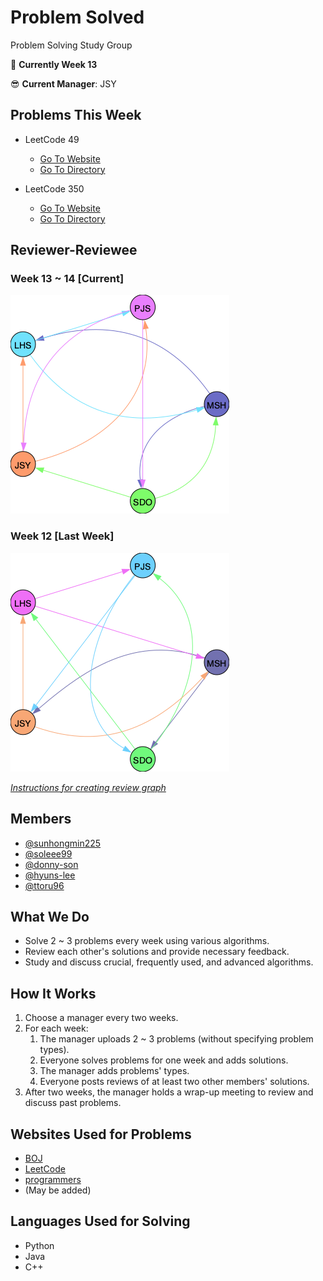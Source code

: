 # Problem Solved
Problem Solving Study Group


📌 **Currently Week 13**

😎 **Current Manager**: JSY

## Problems This Week
  - LeetCode 49
    - [Go To Website](https://leetcode.com/problems/group-anagrams/)
    - [Go To Directory](./LeetCode/49_group_anagrams/README.md)

  - LeetCode 350
    - [Go To Website](https://leetcode.com/problems/intersection-of-two-arrays-ii/)
    - [Go To Directory](./LeetCode/350_intersection_of_two_arrays_ii/README.md)

## Reviewer-Reviewee

### Week 13 ~ 14 [Current]

![Week13](./utils/graphs/Week13.png)


### Week 12 [Last Week]

![Week12](./utils/graphs/week12.png)

[*Instructions for creating review graph*](https://github.com/sunhongmin225/problem-solved/blob/main/utils/README.md)

## Members
* [@sunhongmin225](https://github.com/sunhongmin225)
* [@soleee99](https://github.com/soleee99)
* [@donny-son](https://github.com/donny-son)
* [@hyuns-lee](https://github.com/hyuns-lee)
* [@ttoru96](https://github.com/ttoru96)

## What We Do
* Solve 2 ~ 3 problems every week using various algorithms.
* Review each other's solutions and provide necessary feedback.
* Study and discuss crucial, frequently used, and advanced algorithms.

## How It Works
1. Choose a manager every two weeks.
1. For each week:
	1. The manager uploads 2 ~ 3 problems (without specifying problem types).
	1. Everyone solves problems for one week and adds solutions.
	1. The manager adds problems' types.
	1. Everyone posts reviews of at least two other members' solutions.
1. After two weeks, the manager holds a wrap-up meeting to review and discuss past problems.

## Websites Used for Problems
* [BOJ](https://www.acmicpc.net)
* [LeetCode](https://leetcode.com)
* [programmers](https://programmers.co.kr)
* (May be added)

## Languages Used for Solving
* Python
* Java
* C++
